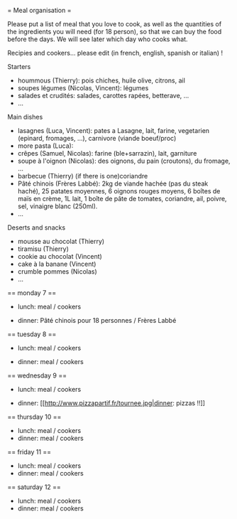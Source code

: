 = Meal organisation =

Please put a list of meal that you love to cook, as well as the quantities of the ingredients you will need (for 18 person), so that we can buy the food before the days. We will see later which day who cooks what.

Recipies and cookers... please edit (in french, english, spanish or italian) !

Starters

 * hoummous (Thierry): pois chiches, huile olive, citrons, ail 
 * soupes légumes (Nicolas, Vincent): légumes
 * salades et crudités: salades, carottes rapées, betterave, ...
 * ...

Main dishes

 * lasagnes (Luca, Vincent): pates a Lasagne, lait, farine, vegetarien (epinard, fromages, ...), carnivore (viande boeuf/proc)
 * more pasta (Luca):
 * crêpes (Samuel, Nicolas): farine (ble+sarrazin), lait, garniture
 * soupe à l'oignon (Nicolas): des oignons, du pain (croutons), du fromage, ...
 * barbecue (Thierry) (if there is one)coriandre
 * Pâté chinois (Frères Labbé): 2kg de viande hachée (pas du steak haché), 25 patates moyennes, 6 oignons rouges moyens, 6 boîtes de maïs en crème, 1L lait, 1 boîte de pâte de tomates, coriandre, ail, poivre, sel, vinaigre blanc (250ml).
 * ...

Deserts and snacks

 * mousse au chocolat (Thierry)
 * tiramisu (Thierry)
 * cookie au chocolat (Vincent)
 * cake à la banane (Vincent)
 * crumble pommes (Nicolas)
 * ...

== monday 7 ==

  * lunch: meal / cookers

  * dinner: Pâté chinois pour 18 personnes / Frères Labbé

== tuesday 8 ==

  * lunch: meal / cookers

  * dinner: meal / cookers

== wednesday 9 ==

  * lunch: meal / cookers

  * dinner: [[http://www.pizzapartif.fr/tournee.jpg|dinner: pizzas !!]]

== thursday 10 ==

  * lunch: meal / cookers
  * dinner: meal / cookers

== friday 11 ==

  * lunch: meal / cookers
  * dinner: meal / cookers

== saturday 12 ==

  * lunch: meal / cookers
  * dinner: meal / cookers
